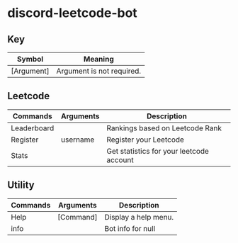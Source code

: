 # discord-leetcode-bot

## Key
| Symbol      | Meaning                        |
|-------------|--------------------------------|
| [Argument]  | Argument is not required.      |

## Leetcode
| Commands    | Arguments | Description                              |
|-------------|-----------|------------------------------------------|
| Leaderboard |           | Rankings based on Leetcode Rank          |
| Register    | username  | Register your Leetcode                   |
| Stats       |           | Get statistics for your leetcode account |

## Utility
| Commands | Arguments | Description          |
|----------|-----------|----------------------|
| Help     | [Command] | Display a help menu. |
| info     |           | Bot info for null    |


